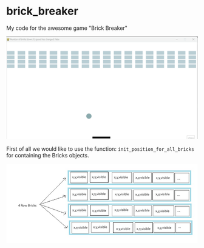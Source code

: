 # brick_breaker
My code for the awesome game "Brick Breaker"


<p align="center">
  <img src="images\brick_breaker.gif" width="700">
</p>


First of all we would like to use the function:
`init_position_for_all_bricks` for containing the Bricks objects.

<p align="center">
  <img src="images\illustration_of_bricks.jpg" width="700">
</p>